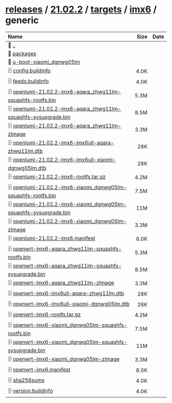 ---
---

# [releases](/releases/) / [21.02.2](/releases/21.02.2/) / [targets](/releases/21.02.2/targets/) / [imx6](/releases/21.02.2/targets/imx6/) / generic


| Name | Size | Date |
|:---|---:|---|
| 📁 [..](../) | | |
| 📁 [packages](packages) | | |
| 📁 [u-boot-xiaomi_dgnwg05lm](u-boot-xiaomi_dgnwg05lm) | | |
| 🗄️ [config.buildinfo](./config.buildinfo) | 4.0K | |
| 🗄️ [feeds.buildinfo](./feeds.buildinfo) | 4.0K | |
| 🗄️ [openlumi-21.02.2-imx6-aqara_zhwg11lm-squashfs-rootfs.bin](./openlumi-21.02.2-imx6-aqara_zhwg11lm-squashfs-rootfs.bin) | 5.3M | |
| 🗄️ [openlumi-21.02.2-imx6-aqara_zhwg11lm-squashfs-sysupgrade.bin](./openlumi-21.02.2-imx6-aqara_zhwg11lm-squashfs-sysupgrade.bin) | 8.5M | |
| 🗄️ [openlumi-21.02.2-imx6-aqara_zhwg11lm-zImage](./openlumi-21.02.2-imx6-aqara_zhwg11lm-zImage) | 3.3M | |
| 🗄️ [openlumi-21.02.2-imx6-imx6ull-aqara-zhwg11lm.dtb](./openlumi-21.02.2-imx6-imx6ull-aqara-zhwg11lm.dtb) | 28K | |
| 🗄️ [openlumi-21.02.2-imx6-imx6ull-xiaomi-dgnwg05lm.dtb](./openlumi-21.02.2-imx6-imx6ull-xiaomi-dgnwg05lm.dtb) | 28K | |
| 🗄️ [openlumi-21.02.2-imx6-rootfs.tar.gz](./openlumi-21.02.2-imx6-rootfs.tar.gz) | 4.2M | |
| 🗄️ [openlumi-21.02.2-imx6-xiaomi_dgnwg05lm-squashfs-rootfs.bin](./openlumi-21.02.2-imx6-xiaomi_dgnwg05lm-squashfs-rootfs.bin) | 7.5M | |
| 🗄️ [openlumi-21.02.2-imx6-xiaomi_dgnwg05lm-squashfs-sysupgrade.bin](./openlumi-21.02.2-imx6-xiaomi_dgnwg05lm-squashfs-sysupgrade.bin) | 11M | |
| 🗄️ [openlumi-21.02.2-imx6-xiaomi_dgnwg05lm-zImage](./openlumi-21.02.2-imx6-xiaomi_dgnwg05lm-zImage) | 3.3M | |
| 🗄️ [openlumi-21.02.2-imx6.manifest](./openlumi-21.02.2-imx6.manifest) | 8.0K | |
| 🗄️ [openwrt-imx6-aqara_zhwg11lm-squashfs-rootfs.bin](./openwrt-imx6-aqara_zhwg11lm-squashfs-rootfs.bin) | 5.3M | |
| 🗄️ [openwrt-imx6-aqara_zhwg11lm-squashfs-sysupgrade.bin](./openwrt-imx6-aqara_zhwg11lm-squashfs-sysupgrade.bin) | 8.5M | |
| 🗄️ [openwrt-imx6-aqara_zhwg11lm-zImage](./openwrt-imx6-aqara_zhwg11lm-zImage) | 3.3M | |
| 🗄️ [openwrt-imx6-imx6ull-aqara-zhwg11lm.dtb](./openwrt-imx6-imx6ull-aqara-zhwg11lm.dtb) | 28K | |
| 🗄️ [openwrt-imx6-imx6ull-xiaomi-dgnwg05lm.dtb](./openwrt-imx6-imx6ull-xiaomi-dgnwg05lm.dtb) | 28K | |
| 🗄️ [openwrt-imx6-rootfs.tar.gz](./openwrt-imx6-rootfs.tar.gz) | 4.2M | |
| 🗄️ [openwrt-imx6-xiaomi_dgnwg05lm-squashfs-rootfs.bin](./openwrt-imx6-xiaomi_dgnwg05lm-squashfs-rootfs.bin) | 7.5M | |
| 🗄️ [openwrt-imx6-xiaomi_dgnwg05lm-squashfs-sysupgrade.bin](./openwrt-imx6-xiaomi_dgnwg05lm-squashfs-sysupgrade.bin) | 11M | |
| 🗄️ [openwrt-imx6-xiaomi_dgnwg05lm-zImage](./openwrt-imx6-xiaomi_dgnwg05lm-zImage) | 3.3M | |
| 🗄️ [openwrt-imx6.manifest](./openwrt-imx6.manifest) | 8.0K | |
| 🗄️ [sha256sums](./sha256sums) | 4.0K | |
| 🗄️ [version.buildinfo](./version.buildinfo) | 4.0K | |

